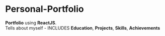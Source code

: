 # Personal-Portfolio

**Portfolio** using **ReactJS**.
<br/>
Tells about myself - 
INCLUDES **Education**, **Projects**, **Skills**, **Achievements**
